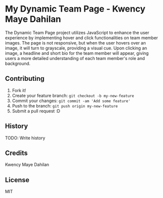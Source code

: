 # My Dynamic Team Page - Kwency Maye Dahilan

The Dynamic Team Page project utilizes JavaScript to enhance the user experience by implementing hover and click functionalities on team member images. The page is not responsive, but when the user hovers over an image, it will turn to grayscale, providing a visual cue. Upon clicking an image, a headline and short bio for the team member will appear, giving users a more detailed understanding of each team member's role and background.

## Contributing

1. Fork it!
2. Create your feature branch: `git checkout -b my-new-feature`
3. Commit your changes: `git commit -am 'Add some feature'`
4. Push to the branch: `git push origin my-new-feature`
5. Submit a pull request :D

## History

TODO: Write history

## Credits

Kwency Maye Dahilan

## License

MIT
